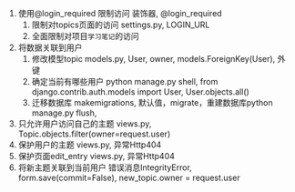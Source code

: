 1. 使用@login_required 限制访问
    装饰器, @login_required
    1. 限制对topics页面的访问
        settings.py, LOGIN_URL
    2. 全面限制对项目`学习笔记`的访问
2. 将数据关联到用户
    1. 修改模型topic
        models.py, User, owner, models.ForeignKey(User), 外键
    2. 确定当前有哪些用户
        python manage.py shell, from django.contrib.auth.models import User, User.objects.all()
    3. 迁移数据库
        makemigrations, 默认值，migrate，重建数据库python manage.py flush, 
3. 只允许用户访问自己的主题
    views.py, Topic.objects.filter(owner=request.user)
4. 保护用户的主题
    views.py, 异常Http404
5. 保护页面edit_entry
    views.py, 异常Http404
6. 将新主题关联到当前用户
    错误消息IntegrityError, form.save(commit=False), new_topic.owner = request.user